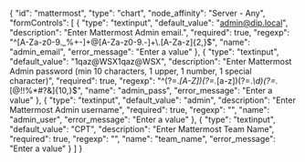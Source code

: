 {
    "id": "mattermost",
    "type": "chart",
    "node_affinity": "Server - Any",
    "formControls": [
      {
        "type": "textinput",
        "default_value": "admin@dip.local",
        "description": "Enter Mattermost Admin email.",
        "required": true,
        "regexp": "^[A-Za-z0-9._%+-]+@[A-Za-z0-9.-]+\\.[A-Za-z]{2,}$",
        "name": "admin_email",
        "error_message": "Enter a value"
      },
      {
        "type": "textinput",
        "default_value": "1qaz@WSX1qaz@WSX",
        "description": "Enter Mattermost Admin password (min 10 characters, 1 upper, 1 number, 1 special character)",
        "required": true,
        "regexp": "^(?=.*[A-Z])(?=.*[a-z])(?=.*\\d)(?=.*[@$!%*#?&])[A-Za-z\\d@$!%*#?&]{10,}$",
        "name": "admin_pass",
        "error_message": "Enter a value"
      },
      {
        "type": "textinput",
        "default_value": "admin",
        "description": "Enter Mattermost Admin username",
        "required": true,
        "regexp": "",
        "name": "admin_user",
        "error_message": "Enter a value"
      },
      {
        "type": "textinput",
        "default_value": "CPT",
        "description": "Enter Mattermost Team Name",
        "required": true,
        "regexp": "",
        "name": "team_name",
        "error_message": "Enter a value"
      }
    ]
}
